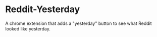 # Reddit-Yesterday
A chrome extension that adds a "yesterday" button to see what Reddit looked like yesterday. 
